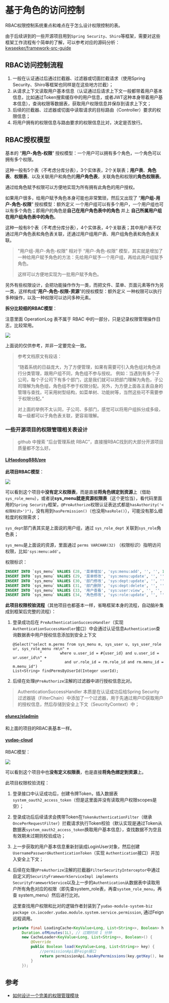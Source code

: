# 基于角色的访问控制

RBAC权限控制系统重点和难点在于怎么设计权限控制的表。

由于后续讲到的一些开源项目用到`Spring Security`、`Shiro`等框架，需要对这些框架工作流程有个简单的了解，可以参考对应的源码分析：[kwseeker/framework-src-guide](https://github.com/kwseeker/framework-src-guide)



## RBAC访问控制流程

1. 一般在认证通过后通过拦截器、过滤器或切面拦截请求（使用Spring Security、Shiro等框架也同样是在这些地方拦截）；
2. 从请求上下文读取用户基本信息（认证通过后请求上下文一般都带着用户基本信息，比如通过Token搜索缓存中的用户信息，或者JWT这种本身带着用户基本信息），查询权限等数据表，获取用户权限信息并保存到请求上下文；
3. 后续的拦截器、过滤器或切面中读取请求的目标路由（Controller）要求的权限信息；
4. 将用户拥有的权限信息与路由要求的权限信息比对，决定是否放行。



## RBAC授权模型

基本的 “**用户-角色-权限**” 授权模型：一个用户可以拥有多个角色，一个角色可以拥有多个权限。

这种一般有5个表（不考虑分库分表），3个实体表，2个关联表；**用户表**、**角色表**、**权限表**、以及关联用户和角色的**用户角色表**，关联角色和权限的**角色权限表**。

通过给角色赋予权限可以方便地实现为所有拥有此角色的用户授权。

如果用户很多，给用户赋予角色本身可能也非常繁琐，然后又出现了 “**用户组-用户-角色-权限**” 授权模型：额外定义 一个用户组可以有多个用户，一个用户组也可以有多个角色；即用户的角色是**自己在用户角色表中的角色** 并上 **自己所属用户组在用户组角色表中的角色**。

这种一般有8个表（不考虑分库分表），4个实体表，4个关联表；其中用户表不仅通过用户角色表和角色表关联，还通过用户组用户表、用户组角色表和角色表关联。

> "用户组-用户-角色-权限" 相对于 “用户-角色-权限” 模型，其实就是增加了一种给用户赋予角色的方法：先给用户赋予一个用户组，再给此用户组赋予角色。
>
> 这样可以方便地实现为一批用户赋予角色。

另外有些权限设计，会把功能操作作为一类，而把文件、菜单、页面元素等作为另一类，这样构成“**用户-角色-权限-资源**”的授权模型：额外定义 一种权限可以执行多种操作，以及一种权限可以访问多种元素。

**拆分比较细的RBAC模型**：

注意里面 OperationLog 表不属于 RBAC 中的一部分，只是记录权限管理操作日志，比较常用。

![](https://static.iocoder.cn/f78b6a261a48319452ae07c1155c0922)

上面说的仅供参考，并非一定要完全一致。

> 参考文档原文有段话：
>
> “随着系统的日益庞大，为了方便管理，如果有需要可引入角色组对角色进行分类管理，跟用户组不同，角色组不参与授权。
> 例如：当遇到有多个子公司，每个子公司下有多个部门，这是我们就可以把部门理解为角色，子公司理解为角色组，角色组不参于权限分配。另外，为方便上面各主表自身的管理与查找，可采用树型结构，如菜单树、功能树等，当然这些可不需要参于权限分配。”
>
> 对上面的举例不太认同，子公司、多部门，感觉可以将用户组拆分成多级，每一级都可以于角色表关联，更容易理解。

### 一些开源项目的权限管理相关表设计

> github 中搜索 “后台管理系统 RBAC”，直接搜RBAC找到的大部分开源项目质量都不怎么好。

#### [LiHaodong888/pre](https://github.com/LiHaodong888/pre/blob/master/db/pre.sql) 

**此项目RBAC模型**：

![](../imgs/rbac-LiHaodong-pre.png)

可以看到这个项目中**没有定义权限表**，而是直接**将角色绑定到资源**上（借助`sys_role_menu`），或者说**sys_menu就是资源权限表**（这个更恰当），看代码里面用的`Spring Security`框架，`@PreAuthorize`权限认证表达式都是`hasAuthority('<权限标识>')")`，没有用到`hasPermission()`（也没用`hasRole()`），可能没有那么细粒度的权限需求；

`sys_dept`部门表其实是上面说的用户组，通过 `sys_role_dept` 关联到`sys_role`角色表；

`sys_menu`是上面说的资源，里面通过 `perms VARCHAR(32)` （权限标识）指明访问权限，比如`'sys:menu:add'`。

权限标识：

```sql
INSERT INTO `sys_menu` VALUES (28, '菜单增加', 'sys:menu:add', '', '', 16, '', 0, '2', '2019-05-08 16:09:43', '2019-06-08 13:14:02', '0', 1);
INSERT INTO `sys_menu` VALUES (29, '菜单修改', 'sys:menu:update', '', '', 16, '', 0, '2', '2019-05-08 16:10:06', '2019-06-08 13:14:05', '0', 1);
INSERT INTO `sys_menu` VALUES (30, '部门修改', 'sys:dept:update', '', '', 3, '', 0, '2', '2019-05-08 23:49:54', '2019-06-08 13:13:49', '0', 1);
INSERT INTO `sys_menu` VALUES (31, '部门删除', 'sys:dept:delete', '', '', 3, '', 0, '2', '2019-05-08 23:53:41', '2019-06-08 13:13:52', '0', 1);
INSERT INTO `sys_menu` VALUES (33, '用户查看', 'sys:user:view', '', '', 2, '', 0, '2', '2019-05-12 18:59:46', '2019-06-08 11:23:01', '0', 1);
INSERT INTO `sys_menu` VALUES (34, '角色修改', 'sys:role:update', '', '', 13, '', 0, '2', '2019-05-12 19:05:03', '2019-06-08 13:13:29', '0', 1);
```

**此项目权限校验流程**（其他项目也都基本一样，省略框架本身的流程，自动脑补集成到框架后完整的流程）：

1. 登录成功后在 `PreAuthenticationSuccessHandler`（实现`AuthenticationSuccessHandler`接口）中会通过认证信息`Authentication`查询数据表中用户授权信息添加到安全上下文

   ```
   @Select("select m.perms from sys_menu m, sys_user u, sys_user_role ur, sys_role_menu rm\n" +
               "        where u.user_id = #{user_id} and u.user_id = ur.user_id\n" +
               "          and ur.role_id = rm.role_id and rm.menu_id = m.menu_id")
   List<String> findPermsByUserId(Integer userId);
   ```

2. 后续在处理`@PreAuthorize`注解的过滤器中进行授权信息比对。

> AuthenticationSuccessHandler 本质是在认证成功后给Spring Security 过滤器链（FilterChain）中添加了一个过滤器，用于先通过用户ID获取用户的授权信息，然后存储到安全上下文（SeucrityContext）中；

#### [elunez/eladmin](https://github.com/elunez/eladmin/blob/master/sql/eladmin.sql)

和上面的项目的RBAC表基本一样。

#### [yudao-cloud](https://github.com/YunaiV/yudao-cloud/blob/master/sql/mysql/ruoyi-vue-pro.sql)

RBAC模型：

![](../imgs/rbac-yudao-cloud.png)

可以看到这个项目中也**没有定义权限表**，也是直接**将角色绑定到资源**上。

此项目权限校验流程：

1. 登录接口中认证成功后，创建令牌Token，插入数据表`system_oauth2_access_token`（但是这里面并没有读取用户权限scopes是空）；

2. 登录成功后后续请求会携带Token在`TokenAuthenticationFilter`（继承`OncePerRequestFilter`）拦截请求执行Token校验（默认实现是通过Token从数据表`system_oauth2_access_token`换取用户基本信息），查找数据不为空且有效期未过期则校验成功；

3. 上一步获取的用户基本信息重新封装成LoginUser对象，然后创建`UsernamePasswordAuthenticationToken`（实现 `Authentication`接口）并加入安全上下文；

4. 后续在处理`@PreAuthorize`注解的拦截器`FilterSecurityInterceptor`中通过自定义的`SecurityFrameworkServiceImpl implements SecurityFrameworkService`以及上一步的`Authentication`从数据表中读取用户所有角色对应的权限（即先查system_role表，再查`system_role_menu`，再查 system_menu）然后进行比对。

   这里查找用户权限和比对的逻辑作者封装到了`yudao-module-system-biz` `package cn.iocoder.yudao.module.system.service.permission`, 通过Feign远程调用。

   ```java
   private final LoadingCache<KeyValue<Long, List<String>>, Boolean> hasAnyPermissionsCache = CacheUtils.buildAsyncReloadingCache(
       Duration.ofMinutes(1L), // 过期时间 1 分钟
       new CacheLoader<KeyValue<Long, List<String>>, Boolean>() {
           @Override
           public Boolean load(KeyValue<Long, List<String>> key) {
               //permissionApi是Feign接口
               return permissionApi.hasAnyPermissions(key.getKey(), key.getValue().toArray(new String[0])).getCheckedData();
           }
       });
   ```




## 参考

+ [如何设计一个完美的权限管理模块](https://www.iocoder.cn/Fight/How-to-design-permission-management-module-schedule-structure/)

